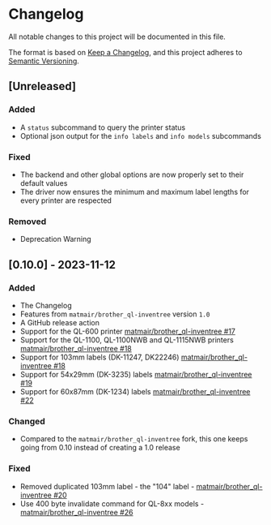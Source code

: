 # Changelog

All notable changes to this project will be documented in this file.

The format is based on [Keep a Changelog](https://keepachangelog.com/en/1.0.0/),
and this project adheres to [Semantic Versioning](https://semver.org/spec/v2.0.0.html).

## [Unreleased]

### Added
- A `status` subcommand to query the printer status
- Optional json output for the `info labels` and `info models` subcommands

### Fixed
- The backend and other global options are now properly set to their default values
- The driver now ensures the minimum and maximum label lengths for every printer are respected

### Removed
- Deprecation Warning

## [0.10.0] - 2023-11-12

### Added
- The Changelog
- Features from `matmair/brother_ql-inventree` version `1.0`
- A GitHub release action
- Support for the QL-600 printer [matmair/brother_ql-inventree #17](https://github.com/matmair/brother_ql-inventree/pull/17)
- Support for the QL-1100, QL-1100NWB and QL-1115NWB printers [matmair/brother_ql-inventree #18](https://github.com/matmair/brother_ql-inventree/pull/18)
- Support for 103mm labels (DK-11247, DK22246) [matmair/brother_ql-inventree #18](https://github.com/matmair/brother_ql-inventree/pull/18)
- Support for 54x29mm (DK-3235) labels [matmair/brother_ql-inventree #19](https://github.com/matmair/brother_ql-inventree/pull/19)
- Support for 60x87mm (DK-1234) labels [matmair/brother_ql-inventree #22](https://github.com/matmair/brother_ql-inventree/pull/22)

### Changed
- Compared to the `matmair/brother_ql-inventree` fork, this one keeps going from 0.10 instead of creating a 1.0 release

### Fixed
- Removed duplicated 103mm label - the "104" label - [matmair/brother_ql-inventree #20](https://github.com/matmair/brother_ql-inventree/pull/20)
- Use 400 byte invalidate command for QL-8xx models - [matmair/brother_ql-inventree #26](https://github.com/matmair/brother_ql-inventree/pull/26)
